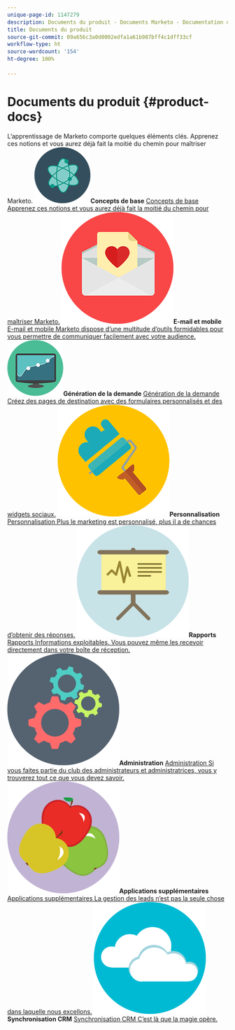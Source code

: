 ```yaml
---
unique-page-id: 1147279
description: Documents du produit - Documents Marketo - Documentation du produit
title: Documents du produit
source-git-commit: 09a656c3a0d0002edfa1a61b987bff4c1dff33cf
workflow-type: ht
source-wordcount: '154'
ht-degree: 100%

---
```



# Documents du produit {#product-docs}

L’apprentissage de Marketo comporte quelques éléments clés. Apprenez ces notions et vous aurez déjà fait la moitié du chemin pour maîtriser Marketo.
**![Concepts de base](assets/education-science-12.png)Concepts de base** [Concepts de base Apprenez ces notions et vous aurez déjà fait la moitié du chemin pour maîtriser Marketo.](product-docs/core-marketo-concepts.md)     **![E-mail et mobile](assets/valentine-day-10.png)E-mail et mobile** [E-mail et mobile Marketo dispose d’une multitude d’outils formidables pour vous permettre de communiquer facilement avec votre audience.](https://docs.marketo.com/pages/viewpage.action?pageId=557076)     **![Génération de la demande](assets/seo-04.png)Génération de la demande** [Génération de la demande Créez des pages de destination avec des formulaires personnalisés et des widgets sociaux.](product-docs/demand-generation.md)     **![Personnalisation](assets/graphic-design-tools-19.png)Personnalisation** [Personnalisation Plus le marketing est personnalisé, plus il a de chances d’obtenir des réponses.](product-docs/personalization.md)     **![Rapports](assets/office-21.png)Rapports** [Rapports Informations exploitables. Vous pouvez même les recevoir directement dans votre boîte de réception.](product-docs/reporting.md)     **![Administration](assets/technology-08.png)Administration** [Administration Si vous faites partie du club des administrateurs et administratrices, vous y trouverez tout ce que vous devez savoir.](https://docs.marketo.com/display/DOCS/Administration)     **![Applications supplémentaires](assets/food-10.png)Applications supplémentaires** [Applications supplémentaires La gestion des leads n’est pas la seule chose dans laquelle nous excellons.](product-docs/additional-apps.md)     **![Synchronisation CRM](assets/seo-33.png)Synchronisation CRM** [Synchronisation CRM C’est là que la magie opère.](product-docs/crm-sync.md)
